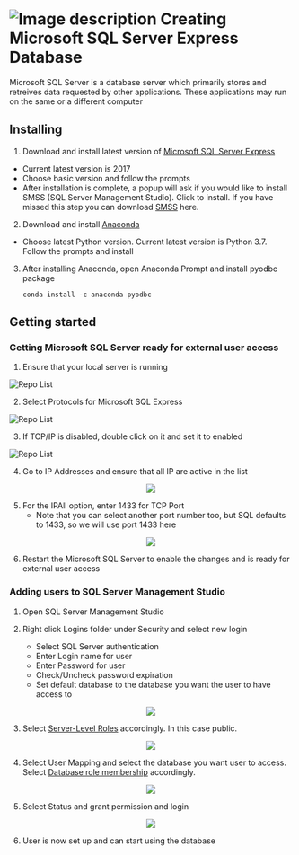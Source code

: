 # ![Image description](https://github.com/mjkoh/Creating-Database/blob/master/Pic/HomeServer.png) Creating Microsoft SQL Server Express Database

Microsoft SQL Server is a database server which primarily stores and retreives data requested by other applications. These applications may run on the same or a different computer

## Installing

1. Download and install latest version of [Microsoft SQL Server Express](https://www.microsoft.com/en-us/sql-server/sql-server-editions-express)
* Current latest version is 2017 
* Choose basic version and follow the prompts
* After installation is complete, a popup will ask if you would like to install SMSS (SQL Server Management Studio). Click to install. If you have missed this step you can download [SMSS](https://docs.microsoft.com/en-us/sql/ssms/download-sql-server-management-studio-ssms?redirectedfrom=MSDN&view=sql-server-ver15) here.

2. Download and install [Anaconda](https://www.anaconda.com/distribution/)
* Choose latest Python version. Current latest version is Python 3.7. Follow the prompts and install

3. After installing Anaconda, open Anaconda Prompt and install pyodbc package

	`conda install -c anaconda pyodbc`

## Getting started
### Getting Microsoft SQL Server ready for external user access

1. Ensure that your local server is running

![Repo List](https://github.com/BruceKoh/Creating-Database/blob/master/Pic/Capture1.PNG)

2. Select Protocols for Microsoft SQL Express

![Repo List](https://github.com/BruceKoh/Creating-Database/blob/master/Pic/Capture2.PNG)

3. If TCP/IP is disabled, double click on it and set it to enabled

![Repo List](https://github.com/BruceKoh/Creating-Database/blob/master/Pic/Capture3.PNG)

4. Go to IP Addresses and ensure that all IP are active in the list

<p align="center">
<img src="https://github.com/BruceKoh/Creating-Database/blob/master/Pic/Capture4.PNG">
</p>

5. For the IPAll option, enter 1433 for TCP Port
	* Note that you can select another port number too, but SQL defaults to 1433, so we will use port 1433 here

<p align="center">
<img src="https://github.com/BruceKoh/Creating-Database/blob/master/Pic/Capture5.PNG">
</p>

6. Restart the Microsoft SQL Server to enable the changes and is ready for external user access

### Adding users to SQL Server Management Studio

1. Open SQL Server Management Studio

2. Right click Logins folder under Security and select new login
   - Select SQL Server authentication
   - Enter Login name for user
   - Enter Password for user
   - Check/Uncheck password expiration 
   - Set default database to the database you want the user to    	have access to

<p align="center">
<img src="https://github.com/BruceKoh/Creating-Database/blob/master/Pic/Capture6.PNG">
</p>

3. Select [Server-Level Roles](https://docs.microsoft.com/en-us/sql/relational-databases/security/authentication-access/server-level-roles?view=sql-server-ver15) accordingly. In this case public.

<p align="center">
<img src="https://github.com/BruceKoh/Creating-Database/blob/master/Pic/Capture7.PNG">
</p>

4. Select User Mapping and select the database you want user to access. Select [Database role membership](https://docs.microsoft.com/en-us/sql/relational-databases/security/authentication-access/database-level-roles?view=sql-server-ver15) accordingly.

<p align="center">
<img src="https://github.com/BruceKoh/Creating-Database/blob/master/Pic/Capture8.PNG">
</p>


5. Select Status and grant permission and login

<p align="center">
<img src="https://github.com/BruceKoh/Creating-Database/blob/master/Pic/Capture9.PNG">
</p>

6. User is now set up and can start using the database
















